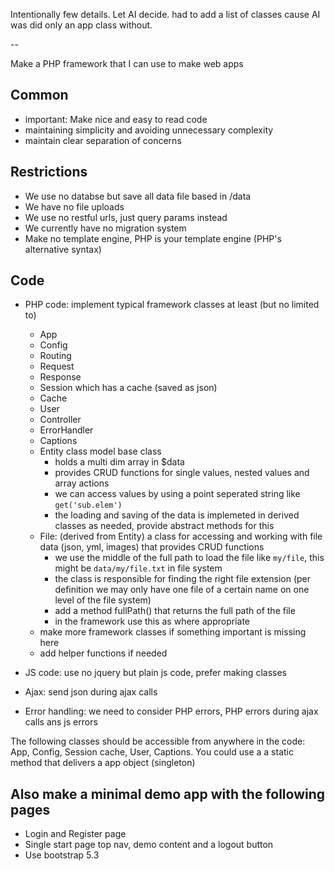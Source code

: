 
Intentionally few details. Let AI decide. had to add a list of classes cause AI was did only an app class without.

--

Make a PHP framework that I can use to make web apps

## Common

- important: Make nice and easy to read code
- maintaining simplicity and avoiding unnecessary complexity
- maintain clear separation of concerns

## Restrictions

- We use no databse but save all data file based in /data
- We have no file uploads
- We use no restful urls, just query params instead
- We currently have no migration system
- Make no template engine, PHP is your template engine (PHP's alternative syntax)

## Code

- PHP code: implement typical framework classes at least (but no limited to)

  - App
  - Config
  - Routing
  - Request
  - Response
  - Session which has a cache (saved as json)
  - Cache
  - User
  - Controller
  - ErrorHandler
  - Captions
  - Entity class model base class
    - holds a multi dim array in $data
    - provides CRUD functions for single values, nested values and array actions
    - we can access values by using a point seperated string like `get('sub.elem')`
    - the loading and saving of the data is implemeted in derived classes as needed, provide abstract methods for this
  - File: (derived from Entity) a class for accessing and working with file data (json, yml, images) that provides CRUD functions
    - we use the middle of the full path to load the file like `my/file`, this might be `data/my/file.txt` in file system
    - the class is responsible for finding the right file extension (per definition we may only have one file of a certain name on one level of the file system)
    - add a method fullPath() that returns the full path of the file
    - in the framework use this as where appropriate
  - make more framework classes if something important is missing here
  - add helper functions if needed

- JS code:        use no jquery but plain js code, prefer making classes
- Ajax:           send json during ajax calls
- Error handling: we need to consider PHP errors, PHP errors during ajax calls ans js errors

The following classes should be accessible from anywhere in the code: App, Config, Session cache, User, Captions. You could use a a static method that delivers a app object (singleton)

## Also make a minimal demo app with the following pages

- Login and Register page
- Single start page top nav, demo content and a logout button
- Use bootstrap 5.3
